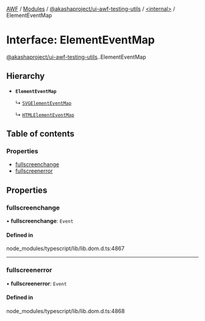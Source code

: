 [AWF](../README.md) / [Modules](../modules.md) / [@akashaproject/ui-awf-testing-utils](../modules/akashaproject_ui_awf_testing_utils.md) / [<internal\>](../modules/akashaproject_ui_awf_testing_utils._internal_.md) / ElementEventMap

# Interface: ElementEventMap

[@akashaproject/ui-awf-testing-utils](../modules/akashaproject_ui_awf_testing_utils.md).[<internal>](../modules/akashaproject_ui_awf_testing_utils._internal_.md).ElementEventMap

## Hierarchy

- **`ElementEventMap`**

  ↳ [`SVGElementEventMap`](akashaproject_ui_awf_testing_utils._internal_.SVGElementEventMap.md)

  ↳ [`HTMLElementEventMap`](akashaproject_ui_awf_testing_utils._internal_.HTMLElementEventMap.md)

## Table of contents

### Properties

- [fullscreenchange](akashaproject_ui_awf_testing_utils._internal_.ElementEventMap.md#fullscreenchange)
- [fullscreenerror](akashaproject_ui_awf_testing_utils._internal_.ElementEventMap.md#fullscreenerror)

## Properties

### fullscreenchange

• **fullscreenchange**: `Event`

#### Defined in

node_modules/typescript/lib/lib.dom.d.ts:4867

___

### fullscreenerror

• **fullscreenerror**: `Event`

#### Defined in

node_modules/typescript/lib/lib.dom.d.ts:4868
